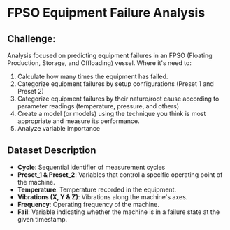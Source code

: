 # FPSO Equipment Failure Analysis

## Challenge:
Analysis focused on predicting equipment failures in an FPSO (Floating Production, Storage, and Offloading) vessel. Where it's need to:
1. Calculate how many times the equipment has failed.
2. Categorize equipment failures by setup configurations (Preset 1 and Preset 2)
3. Categorize equipment failures by their nature/root cause according to parameter readings (temperature, pressure, and others)
4. Create a model (or models) using the technique you think is most appropriate and measure its performance.
5. Analyze variable importance

## Dataset Description
- **Cycle**: Sequential identifier of measurement cycles
- **Preset_1 & Preset_2**: Variables that control a specific operating point of the machine.
- **Temperature**: Temperature recorded in the equipment.
- **Vibrations (X, Y & Z)**: Vibrations along the machine's axes.
- **Frequency**: Operating frequency of the machine.
- **Fail**: Variable indicating whether the machine is in a failure state at the given timestamp.